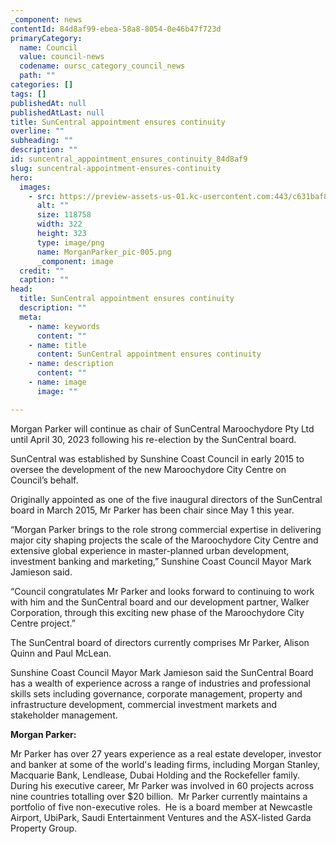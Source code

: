 ```yaml
---
_component: news
contentId: 84d8af99-ebea-58a8-8054-0e46b47f723d
primaryCategory:
  name: Council
  value: council-news
  codename: oursc_category_council_news
  path: ""
categories: []
tags: []
publishedAt: null
publishedAtLast: null
title: SunCentral appointment ensures continuity
overline: ""
subheading: ""
description: ""
id: suncentral_appointment_ensures_continuity_84d8af9
slug: suncentral-appointment-ensures-continuity
hero:
  images:
    - src: https://preview-assets-us-01.kc-usercontent.com:443/c631baf8-1b46-001f-580c-d0001b68b4a8/958604e6-421b-45f8-ab76-478778d82c98/MorganParker_pic-005.png
      alt: ""
      size: 118758
      width: 322
      height: 323
      type: image/png
      name: MorganParker_pic-005.png
      _component: image
  credit: ""
  caption: ""
head:
  title: SunCentral appointment ensures continuity
  description: ""
  meta:
    - name: keywords
      content: ""
    - name: title
      content: SunCentral appointment ensures continuity
    - name: description
      content: ""
    - name: image
      image: ""

---
```

Morgan Parker will continue as chair of SunCentral Maroochydore Pty Ltd until April 30, 2023 following his re-election by the SunCentral board.

SunCentral was established by Sunshine Coast Council in early 2015 to oversee the development of the new Maroochydore City Centre on Council’s behalf.

Originally appointed as one of the five inaugural directors of the SunCentral board in March 2015, Mr Parker has been chair since May 1 this year.

“Morgan Parker brings to the role strong commercial expertise in delivering major city shaping projects the scale of the Maroochydore City Centre and extensive global experience in master-planned urban development, investment banking and marketing,” Sunshine Coast Council Mayor Mark Jamieson said.

“Council congratulates Mr Parker and looks forward to continuing to work with him and the SunCentral board and our development partner, Walker Corporation, through this exciting new phase of the Maroochydore City Centre project.” 

The SunCentral board of directors currently comprises Mr Parker, Alison Quinn and Paul McLean.

Sunshine Coast Council Mayor Mark Jamieson said the SunCentral Board has a wealth of experience across a range of industries and professional skills sets including governance, corporate management, property and infrastructure development, commercial investment markets and stakeholder management. 

**Morgan Parker:**

Mr Parker has over 27 years experience as a real estate developer, investor and banker at some of the world's leading firms, including Morgan Stanley, Macquarie Bank, Lendlease, Dubai Holding and the Rockefeller family.  During his executive career, Mr Parker was involved in 60 projects across nine countries totalling over $20 billion.  Mr Parker currently maintains a portfolio of five non-executive roles.  He is a board member at Newcastle Airport, UbiPark, Saudi Entertainment Ventures and the ASX-listed Garda Property Group.
